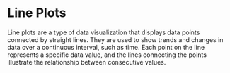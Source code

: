 # Line Plots

Line plots are a type of data visualization that displays data points connected by straight lines. They are used to show trends and changes in data over a continuous interval, such as time. Each point on the line represents a specific data value, and the lines connecting the points illustrate the relationship between consecutive values.